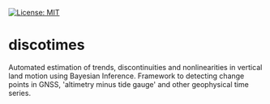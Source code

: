 [![License: MIT](https://img.shields.io/badge/License-MIT-yellow.svg)](https://opensource.org/licenses/MIT)
# discotimes
Automated estimation of trends, discontinuities and nonlinearities in vertical land motion using Bayesian Inference. Framework to detecting change points in GNSS, 'altimetry minus tide gauge' and other geophysical time series.
